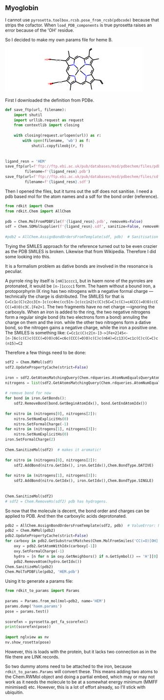 ## Myoglobin

I cannot use `pyrosetta.toolbox.rcsb.pose_from_rcsb(pdbcode)` because that strips the cofactor.
When `load_PDB_components` is true pyrosetta raises 
an error because of the 'OH' residue.

So I decided to make my own params file for heme B.

![haem](haem.png)

First I downloaded the definition from PDBe.
```python
def save_ftp(url, filename):
    import shutil
    import urllib.request as request
    from contextlib import closing

    with closing(request.urlopen(url)) as r:
        with open(filename, 'wb') as f:
            shutil.copyfileobj(r, f)

            
ligand_resn = 'HEM'
save_ftp(url=f'ftp://ftp.ebi.ac.uk/pub/databases/msd/pdbechem/files/pdb/{ligand_resn}.pdb',
         filename=f'{ligand_resn}.pdb')
save_ftp(url=f'ftp://ftp.ebi.ac.uk/pub/databases/msd/pdbechem/files/sdf/{ligand_resn}.sdf',
         filename=f'{ligand_resn}.sdf')
```

Then I opened the files, but it turns out the sdf does not sanitise.
I need a pdb based mol for the atom names and a sdf for the bond order (reference).

```python
from rdkit import Chem
from rdkit.Chem import AllChem

pdb = Chem.MolFromPDBFile(f'{ligand_resn}.pdb', removeHs=False)
sdf = Chem.SDMolSupplier(f'{ligand_resn}.sdf', sanitize=False, removeHs=False)[0]

#pdb2 = AllChem.AssignBondOrdersFromTemplate(sdf, pdb)  # Sanitisation fails
```

Trying the SMILES approach for the reference turned out to be even crazier as the PDB SMILES
is broken. Likewise that from Wikipedia. Therefore I did some looking into this.

It is a formalism problem as dative bonds are involved in the resonance is peculiar.

A pyrrole ring by itself is `[nH]1cccc1`, but in haem none of the pyrroles are protonated, 
it would be `[n-]1cccc1` form.
The haem without a bound iron, a protoporphyrin IX ring has two nitrogens with a negative formal charge
—technically the charge is distributed.
The SMILES for that is `C=Cc1c(C)c2cc3[n-]c(cc4nc(cc5[n-]c(cc1n2)c(C)c5C=C)c(C)=c4CCC(=O)O)c(CCC(=O)O)c3C.[Fe2+]`.
The two fragments have no net charge —ignoring the carboxyls.
When an iron is added to the ring, the two negative nitrogens form a regular single bond (its two electrons form a bond)
annuling the charge on them and the iron.
while the other two nitrogens form a dative bond, so the nitrogen gains a negative charge, while the iron a positive one.
The SMILES is something like:
`C=Cc1c(C)c2[n-]3->[Fe+2]45<-[n-]6c(c(C)c(CCC(=O)O)c6C=c6c(CCC(=O)O)c(C)c(n64)=Cc13)C=c1c(C)c(C=C)c(n15)=C2`

Therefore a few things need to be done:

```python
sdf2 = Chem.RWMol(sdf)
sdf2.UpdatePropertyCache(strict=False)

iron = sdf2.GetAtomsMatchingQuery(Chem.rdqueries.AtomNumEqualsQueryAtom(26))[0]
nitrogens = list(sdf2.GetAtomsMatchingQuery(Chem.rdqueries.AtomNumEqualsQueryAtom(7)))

# remove bond for now
for bond in iron.GetBonds():
    sdf2.RemoveBond(bond.GetBeginAtomIdx(), bond.GetEndAtomIdx())

for nitro in (nitrogens[0], nitrogens[2]):
    nitro.SetNumExplicitHs(0)
    nitro.SetFormalCharge(-1)
for nitro in (nitrogens[1], nitrogens[3]):
    nitro.SetNumExplicitHs(0)
iron.SetFormalCharge(2)

Chem.SanitizeMol(sdf2)  # makes it aromatic!

for nitro in (nitrogens[0], nitrogens[2]):
    sdf2.AddBond(nitro.GetIdx(), iron.GetIdx(),Chem.BondType.DATIVE)
    
for nitro in (nitrogens[1], nitrogens[3]):
    sdf2.AddBond(nitro.GetIdx(), iron.GetIdx(),Chem.BondType.SINGLE)


Chem.SanitizeMol(sdf2)
# sdf2 = Chem.RemoveHs(sdf2) pdb has hydrogens.
```

So now that the molecule is decent, the bond order and charges can be applied to PDB.
And then the carboxylic acids deprotonated.

```python
pdb2 = AllChem.AssignBondOrdersFromTemplate(sdf2, pdb)  # ValueError: No matching found
pdb2 = Chem.RWMol(pdb2)
pdb2.UpdatePropertyCache(strict=False)
for carboxy in pdb2.GetSubstructMatches(Chem.MolFromSmiles('CC(=O)[OH]')):
    oxy = pdb2.GetAtomWithIdx(carboxy[-1])
    oxy.SetFormalCharge(-1)
    hydro = [n for n in oxy.GetNeighbors() if n.GetSymbol() == 'H'][0]
    pdb2.RemoveAtom(hydro.GetIdx())
Chem.SanitizeMol(pdb2)
Chem.MolToPDBFile(pdb2, 'HEM.pdb')
```

Using it to generate a params file:

```python
from rdkit_to_params import Params

params = Params.from_mol(mol=pdb2, name='HEM')
params.dump('haem.params')
pose = params.test()

scorefxn = pyrosetta.get_fa_scorefxn()
print(scorefxn(pose))

import nglview as nv
nv.show_rosetta(pose)
```

However, this is loads with the protein, but it lacks two connection as in the file there are LINK records.

So two dummy atoms need to be attached to the iron, because `rdkit_to_params.Params` will convert these.
This means adding two atoms to the Chem.RWMol object and doing a partial embed, which may or may not work
as it needs the molecule to be at a somewhat energy minimum (MMFF minimised) etc.
However, this is a lot of effort already, so I'll stick with ubiquitin.
